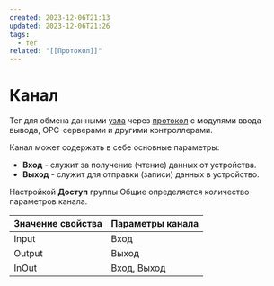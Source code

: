 ```yaml
---
created: 2023-12-06T21:13
updated: 2023-12-06T21:26
tags:
  - тег
related: "[[Протокол]]"
---
```

# Канал

Тег для обмена данными [узла](Узел.md) через [протокол](Протокол.md) с модулями ввода-вывода, OPC-серверами и другими контроллерами.

Канал может содержать в себе основные параметры:
- **Вход** - служит за получение (чтение) данных от устройства.
- **Выход** - служит для отправки (записи) данных в устройство.

Настройкой **Доступ** группы Общие определяется количество параметров канала.

| **Значение свойства** | **Параметры канала** |
| --- | --- |
|Input | Вход |
| Output | Выход |
| InOut | Вход, Выход|